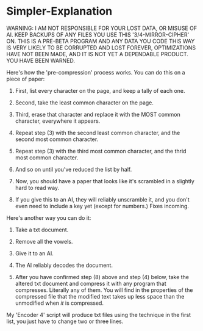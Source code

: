 # Simpler-Explanation

WARNING: I AM NOT RESPONSIBLE FOR YOUR LOST DATA, OR MISUSE OF AI. KEEP BACKUPS OF ANY FILES YOU USE THIS '3/4-MIRROR-CIPHER' ON. THIS IS A PRE-BETA PROGRAM AND ANY DATA YOU CODE THIS WAY IS VERY LIKELY TO BE CORRUPTED AND LOST FOREVER, OPTIMIZATIONS HAVE NOT BEEN MADE, AND IT IS NOT YET A DEPENDABLE PRODUCT. YOU HAVE BEEN WARNED.


Here's how the 'pre-compression' process works. You can do this on a piece of paper:

1) First, list every character on the page, and keep a tally of each one.
2) Second, take the least common character on the page.
3) Third, erase that character and replace it with the MOST common character, everywhere it appears.
4) Repeat step (3) with the second least common character, and the second most common character.
5) Repeat step (3) with the third most common character, and the thrid most common character.
6) And so on until you've reduced the list by half.

7) Now, you should have a paper that looks like it's scrambled in a slightly hard to read way.
8) If you give this to an AI, they will reliably unscramble it, and you don't even need to include a key yet (except for numbers.) Fixes incoming.

Here's another way you can do it:

1) Take a txt document.
2) Remove all the vowels.
3) Give it to an AI.
4) The AI reliably decodes the document.

5) After you have confirmed step (8) above and step (4) below, take the altered txt document and compress it with any program that compresses. Literally     any of them. You will find in the properties of the compressed file that the modified text takes up less space than the unmodified when *it* is           compressed.

My 'Encoder 4' script will produce txt files using the technique in the first list, you just have to change two or three lines.

